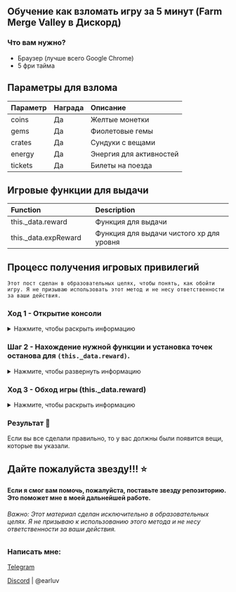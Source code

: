 ## Обучение как взломать игру за 5 минут (Farm Merge Valley в Дискорд)

### Что вам нужно?
- Браузер (лучше всего Google Chrome)
- 5 фри тайма


## Параметры для взлома

| Параметр  | Награда | Описание        |
|:----------|:--------|:----------------|
 coins | Да      | Желтые монетки |
| gems | Да      | Фиолетовые гемы |
| crates | Да      | Сундуки с вещами  |
| energy | Да      | Энергия для активностей |
| tickets | Да      | Билеты на поезда |

## Игровые функции для выдачи

| Function |    | Description                      |
| :-------- | :----- | :------------------------------- |
| this._data.reward      | | Функция для выдачи |
| this._data.expReward      | | Функция для выдачи чистого xp для уровня |
## Процесс получения игровых привилегий
```
Этот пост сделан в образовательных целях, чтобы понять, как обойти игру. Я не призываю использовать этот метод и не несу ответственности за ваши действия.
```

### Ход 1 - Открытие консоли
<details>
  <summary>Нажмите, чтобы раскрыть информацию</summary>

1) Заходим в любой голосовой канал и запускаем активность
2) Открываем консоль браузера (F12, Ctrl+Shift+I или Cmd+Opt+I)
3) Переходим на вкладку Source
4) Находим папку appid.discordsays.com и переходим в нее
![find](https://cdn.discordapp.com/attachments/1197967901039271966/1259889733279027210/telegram-cloud-photo-size-4-5791919010072348505-y.jpg?ex=668d5340&is=668c01c0&hm=d1266876e43e998fe38c5e5a8229fd280e5b3615910a231d7ff4edddd184d724&)

</details>


### Шаг 2 - Нахождение нужной функции и установка точек останова для `(this._data.reward)`.
<details>
  <summary>Нажмите, чтобы развернуть информацию</summary

1) Найдите файл `main.js` и откройте его

   ![find](https://cdn.discordapp.com/attachments/1197967901039271966/1259891038106161192/image.png?ex=668d5477&is=668c02f7&hm=866fcbd646844b26851081b8c15cf025c83d6b6c7f503709be00e30b68fc2b13)
2) Нажмите `Ctrl+F` и найдите `this._data.reward`

   ![find](https://cdn.discordapp.com/attachments/1197967901039271966/1259891836797980682/image.png?ex=668d5535&is=668c03b5&hm=772dd893f9aaeaa6e4403521a1aea4c22bf534ca33048901057dfd88bad3582c&)

3) Щелкните слева на серой линии, чтобы поставить точку останова

   ![find](https://cdn.discordapp.com/attachments/1252922369736179776/1259919838445572166/image.png?ex=668d6f49&is=668c1dc9&hm=baecef3c34ea71e33878d8165f9ae4852e97229387d317a6841c0cdd298feb63&)
</details>

### Ход 3 - Обход игры (this._data.reward)
<details>
  <summary>Нажмите, чтобы раскрыть информацию</summary>

1) Ищем на карте любой из ресурсов (монетка, гем, сундук, энергия, билет)
   
   ![find](https://cdn.discordapp.com/attachments/1252922369736179776/1259912551257346078/image.png?ex=668d6880&is=668c1700&hm=d7b36792d1936c8bcc5b507fd01531f0f60224978838a63981b2a3d0aa8d3a51&)
3) Нажимаем на него и у нас появляется в окне Scope информация
   
   ![find](https://cdn.discordapp.com/attachments/1252922369736179776/1259913041189802175/telegram-cloud-photo-size-4-5791919010072348527-y.jpg?ex=668d68f5&is=668c1775&hm=04a4cbaff4071d63258330aa300c173ba43dac65f90b8dd78a949b3a7b14f22c&)
4) Нажимаем на треугольники где слово this и идем до reward
   
   ![find](https://cdn.discordapp.com/attachments/1252922369736179776/1259914084007153664/telegram-cloud-photo-size-4-5791919010072348528-x.jpg?ex=668d69ed&is=668c186d&hm=c9e2400f2a972d075dc628873226caeee6a48d804255dcae0781e11134f4f21d&)
6) ^ В поле amount вписываем значение, которое хотите выдать, а в поле key название ресурса как указано в таблице выше
7) По очереди нажимаем на 1 и на 2
   
   ![find](https://cdn.discordapp.com/attachments/1252922369736179776/1259915096168206358/2024-07-08_19.51.15.jpg?ex=668d6adf&is=668c195f&hm=b5d5837351446552e85b14e688ea0a7ac0218ce8bb661e7b21bc2ce7dfe82d35&)
9) Наблюдаем за тем, как вещи начинают выдаваться

   ![find](https://cdn.discordapp.com/attachments/1252922369736179776/1259915627376939068/telegram-cloud-photo-size-4-5791919010072348529-x.jpg?ex=668d6b5d&is=668c19dd&hm=11e9a1b9cc13a97c2664e45b5f1d5e92524e970feba70026e21f8f517d2eb193&)
11)
</details>

### Результат 🎉

Если вы все сделали правильно, то у вас должны были появится вещи, которые вы указали.

## Дайте пожалуйста звезду!!! ⭐

#### Если я смог вам помочь, пожалуйста, поставьте звезду репозиторию. Это поможет мне в моей дальнейшей работе.

<h6> Важно: Этот материал сделан исключительно в образовательных целях. Я не призываю к использованию этого метода и не несу ответственности за ваши действия. </h6>

### Написать мне:

[Telegram](https://t.me/earluv_me)

[Discord](https://discord.com/users/211148434273468426) | @earluv
